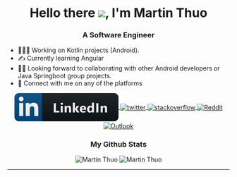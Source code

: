  <h1 align="center">Hello there <img src="https://media.giphy.com/media/hvRJCLFzcasrR4ia7z/giphy.gif" width="25px">, I'm Martin Thuo</h1>
 
 
<h3 align="center">A Software Engineer</h3>

- 👨🏾‍💻 Working on Kotlin projects (Android).
- :writing_hand: Currently learning Angular
- ✌🏾 Looking forward to collaborating with other Android developers or Java Springboot group projects.
- 📡 Connect with me on any of the platforms
 
<!-- <h2 align="center">📡 Connect with me <img src="https://komarev.com/ghpvc/?username=mertoenjosh&label=Profile%20views&color=0e75b6&style=flat" alt="aalhabib001" /></h2> -->

<p align="center">
  <a href="https://www.linkedin.com/in/martin-n-thuo-31b3131a3/">
    <img align="center" src="https://github.com/ryihan/ryihan-material/blob/main/Icon/linkedin.svg" alt="linkedin" />
  </a>
  
  <a href="https://twitter.com/mertoenjosh">
    <img align="center" src="https://github.com/keikomori/icons-badges/blob/master/badges/Twitter/twitter.svg" alt="twitter" />
  </a>
  
  
  <a href="https://stackoverflow.com/users/13045473/martoe3301">
    <img align="center" src="https://github.com/keikomori/icons-badges/blob/master/badges/Stackoverflow/stackoverflow.svg" alt="stackoverflow" />
  </a>
  
  <a href="https://www.reddit.com/user/m_3301">
    <img align="center" src="https://github.com/keikomori/icons-badges/blob/master/badges/Reddit/reddit.svg" alt="Reddit" />
  </a>
  
  <a href="mailto:mertoenjosh@mylife.mku.ac.ke">
    <img align="center" src="https://github.com/keikomori/icons-badges/blob/master/badges/Outlook/outlook.svg" alt="Outlook" />
  </a>  
</p>

<h3 align="center">My Github Stats</h3>

<div align="center">
 <img src="https://github-readme-stats.vercel.app/api?username=mertoenjosh&count_private=true&show_icons=true&theme=dark" alt="Martin Thuo" width="60%" height="50%"/>
 <img src="https://github-readme-streak-stats.herokuapp.com?user=mertoenjosh&theme=dark&date_format=j%20M%5B%20Y%5D" alt="Martin Thuo" width="55%" height="50%"/>
</div>

<hr> 
